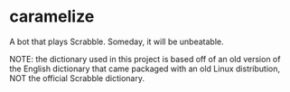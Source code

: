 # caramelize
A bot that plays Scrabble. Someday, it will be unbeatable.

NOTE: the dictionary used in this project is based off of an old version of
the English dictionary that came packaged with an old Linux distribution, NOT
the official Scrabble dictionary.
